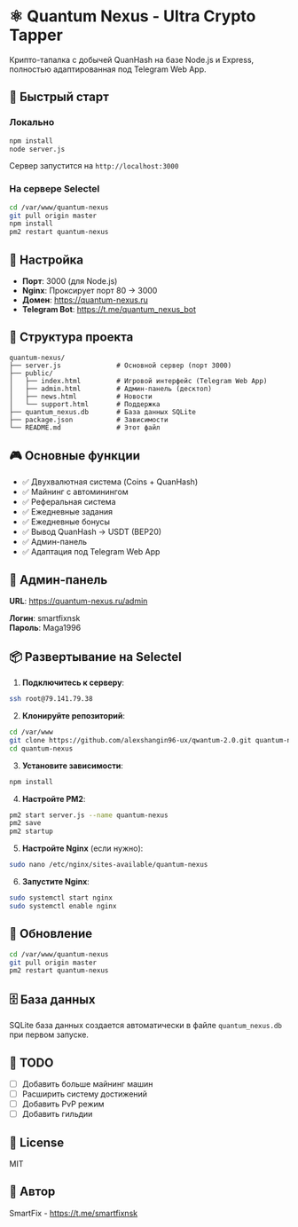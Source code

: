 # ⚛️ Quantum Nexus - Ultra Crypto Tapper

Крипто-тапалка с добычей QuanHash на базе Node.js и Express, полностью адаптированная под Telegram Web App.

## 🚀 Быстрый старт

### Локально

```bash
npm install
node server.js
```

Сервер запустится на `http://localhost:3000`

### На сервере Selectel

```bash
cd /var/www/quantum-nexus
git pull origin master
npm install
pm2 restart quantum-nexus
```

## 🔧 Настройка

- **Порт**: 3000 (для Node.js)
- **Nginx**: Проксирует порт 80 → 3000
- **Домен**: https://quantum-nexus.ru
- **Telegram Bot**: https://t.me/quantum_nexus_bot

## 📁 Структура проекта

```
quantum-nexus/
├── server.js              # Основной сервер (порт 3000)
├── public/
│   ├── index.html         # Игровой интерфейс (Telegram Web App)
│   ├── admin.html         # Админ-панель (десктоп)
│   ├── news.html          # Новости
│   └── support.html       # Поддержка
├── quantum_nexus.db       # База данных SQLite
├── package.json           # Зависимости
└── README.md              # Этот файл
```

## 🎮 Основные функции

- ✅ Двухвалютная система (Coins + QuanHash)
- ✅ Майнинг с автоминингом
- ✅ Реферальная система
- ✅ Ежедневные задания
- ✅ Ежедневные бонусы
- ✅ Вывод QuanHash → USDT (BEP20)
- ✅ Админ-панель
- ✅ Адаптация под Telegram Web App

## 🔐 Админ-панель

**URL**: https://quantum-nexus.ru/admin

**Логин**: smartfixnsk  
**Пароль**: Maga1996

## 📦 Развертывание на Selectel

1. **Подключитесь к серверу**:
```bash
ssh root@79.141.79.38
```

2. **Клонируйте репозиторий**:
```bash
cd /var/www
git clone https://github.com/alexshangin96-ux/qwantum-2.0.git quantum-nexus
cd quantum-nexus
```

3. **Установите зависимости**:
```bash
npm install
```

4. **Настройте PM2**:
```bash
pm2 start server.js --name quantum-nexus
pm2 save
pm2 startup
```

5. **Настройте Nginx** (если нужно):
```bash
sudo nano /etc/nginx/sites-available/quantum-nexus
```

6. **Запустите Nginx**:
```bash
sudo systemctl start nginx
sudo systemctl enable nginx
```

## 🔄 Обновление

```bash
cd /var/www/quantum-nexus
git pull origin master
pm2 restart quantum-nexus
```

## 🗄️ База данных

SQLite база данных создается автоматически в файле `quantum_nexus.db` при первом запуске.

## 📝 TODO

- [ ] Добавить больше майнинг машин
- [ ] Расширить систему достижений
- [ ] Добавить PvP режим
- [ ] Добавить гильдии

## 📄 License

MIT

## 👤 Автор

SmartFix - https://t.me/smartfixnsk
